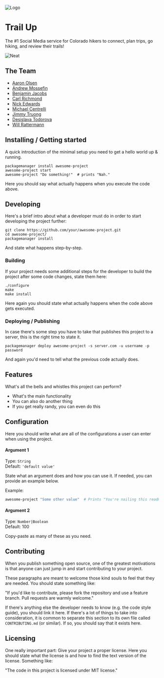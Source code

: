 ![Logo](https://github.com/MrAaronOlsen/trail-up/blob/master/app/assets/images/logo_trail_up.png)

# Trail Up
The #1 Social Media service for Colorado hikers to connect, plan trips, go hiking, and review their trails! 

![Neat](https://s-media-cache-ak0.pinimg.com/originals/b7/98/34/b79834e9c0c7779785ad73de99674b85.jpg)


## The Team
  
- [Aaron Olsen](https://github.com/MrAaronOlsen) 
- [Andrew Mossefin](https://github.com/frustratedswede) 
- [Benjamin Jacobs](https://github.com/ACC25) 
- [Carl Richmond](https://github.com/Benjaminpjacobs) 
- [Nick Edwards](https://github.com/nickedwards109) 
- [Michael Centrelli](https://github.com/Mcents) 
- [Jimmy Truong](https://github.com/jtruong2) 
- [Desislava Todorova](https://github.com/destodo)  
- [Will Rattermann](https://github.com/wratterman) 

## Installing / Getting started

A quick introduction of the minimal setup you need to get a hello world up &
running.

```shell
packagemanager install awesome-project
awesome-project start
awesome-project "Do something!"  # prints "Nah."
```

Here you should say what actually happens when you execute the code above.

## Developing

Here's a brief intro about what a developer must do in order to start developing
the project further:

```shell
git clone https://github.com/your/awesome-project.git
cd awesome-project/
packagemanager install
```

And state what happens step-by-step.

### Building

If your project needs some additional steps for the developer to build the
project after some code changes, state them here:

```shell
./configure
make
make install
```

Here again you should state what actually happens when the code above gets
executed.

### Deploying / Publishing

In case there's some step you have to take that publishes this project to a
server, this is the right time to state it.

```shell
packagemanager deploy awesome-project -s server.com -u username -p password
```

And again you'd need to tell what the previous code actually does.

## Features

What's all the bells and whistles this project can perform?
* What's the main functionality
* You can also do another thing
* If you get really randy, you can even do this

## Configuration

Here you should write what are all of the configurations a user can enter when
using the project.

#### Argument 1
Type: `String`  
Default: `'default value'`

State what an argument does and how you can use it. If needed, you can provide
an example below.

Example:
```bash
awesome-project "Some other value"  # Prints "You're nailing this readme!"
```

#### Argument 2
Type: `Number|Boolean`  
Default: 100

Copy-paste as many of these as you need.

## Contributing

When you publish something open source, one of the greatest motivations is that
anyone can just jump in and start contributing to your project.

These paragraphs are meant to welcome those kind souls to feel that they are
needed. You should state something like:

"If you'd like to contribute, please fork the repository and use a feature
branch. Pull requests are warmly welcome."

If there's anything else the developer needs to know (e.g. the code style
guide), you should link it here. If there's a lot of things to take into
consideration, it is common to separate this section to its own file called
`CONTRIBUTING.md` (or similar). If so, you should say that it exists here.

## Licensing

One really important part: Give your project a proper license. Here you should
state what the license is and how to find the text version of the license.
Something like:

"The code in this project is licensed under MIT license."
